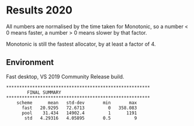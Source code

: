 # Results 2020

All numbers are normalised by the time taken for Monotonic, so a number < 0 means faster, a number > 0 means slower by that factor.

Monotonic is still the fastest allocator, by at least a factor of 4.

## Environment

Fast desktop, VS 2019 Community Release build.

```
*******************************************************
		FINAL SUMMARY
*******************************************************
    scheme      mean   std-dev       min       max
      fast   20.9295   72.6713         0   358.083
      pool    31.434   14902.4         1      1191
       std   4.29316   4.05895       0.5         9
```

